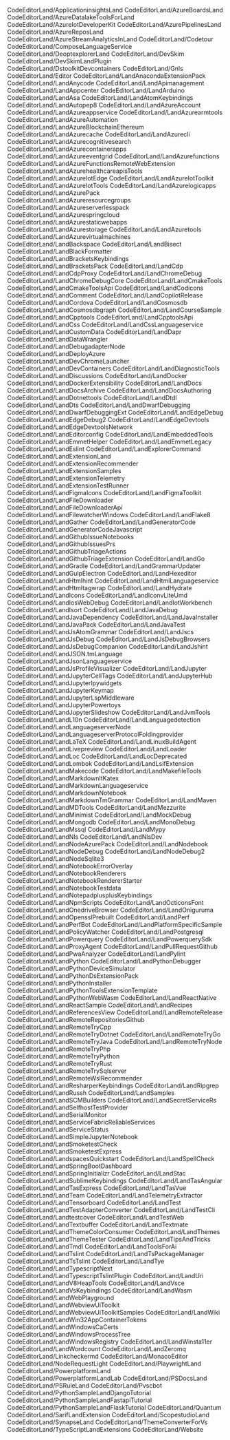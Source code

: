 CodeEditorLand/ApplicationinsightsLand 
CodeEditorLand/AzureBoardsLand
CodeEditorLand/AzureDatalakeToolsForLand 
CodeEditorLand/AzureIotDeveloperKit
CodeEditorLand/AzurePipelinesLand 
CodeEditorLand/AzureReposLand
CodeEditorLand/AzureStreamAnalyticsInLand 
CodeEditorLand/Codetour
CodeEditorLand/ComposeLanguageService 
CodeEditorLand/DeoptexplorerLand
CodeEditorLand/DevSkim 
CodeEditorLand/DevSkimLandPlugin
CodeEditorLand/DstoolkitDevcontainers 
CodeEditorLand/Gnls 
CodeEditorLand/Editor
CodeEditorLand/LandAnacondaExtensionPack 
CodeEditorLand/LandAnycode
CodeEditorLand/LandApimanagement 
CodeEditorLand/LandAppcenter
CodeEditorLand/LandArduino 
CodeEditorLand/LandAsa
CodeEditorLand/LandAtomKeybindings 
CodeEditorLand/LandAutopep8
CodeEditorLand/LandAzureAccount 
CodeEditorLand/LandAzureappservice
CodeEditorLand/LandAzurearmtools 
CodeEditorLand/LandAzureAutomation
CodeEditorLand/LandAzureBlockchainEthereum 
CodeEditorLand/LandAzurecache
CodeEditorLand/LandAzurecli 
CodeEditorLand/LandAzurecognitivesearch
CodeEditorLand/LandAzurecontainerapps 
CodeEditorLand/LandAzureeventgrid
CodeEditorLand/LandAzurefunctions
CodeEditorLand/LandAzureFunctionsRemoteWebExtension
CodeEditorLand/LandAzurehealthcareapisTools 
CodeEditorLand/LandAzureIotEdge
CodeEditorLand/LandAzureIotToolkit 
CodeEditorLand/LandAzureIotTools
CodeEditorLand/LandAzurelogicapps 
CodeEditorLand/LandAzurePack
CodeEditorLand/LandAzureresourcegroups 
CodeEditorLand/LandAzureserverlesspack
CodeEditorLand/LandAzurespringcloud 
CodeEditorLand/LandAzurestaticwebapps
CodeEditorLand/LandAzurestorage 
CodeEditorLand/LandAzuretools
CodeEditorLand/LandAzurevirtualmachines 
CodeEditorLand/LandBackspace
CodeEditorLand/LandBisect 
CodeEditorLand/LandBlackFormatter
CodeEditorLand/LandBracketsKeybindings 
CodeEditorLand/LandBracketsPack
CodeEditorLand/LandCdp 
CodeEditorLand/LandCdpProxy
CodeEditorLand/LandChromeDebug 
CodeEditorLand/LandChromeDebugCore
CodeEditorLand/LandCmakeTools 
CodeEditorLand/LandCmakeToolsApi
CodeEditorLand/LandCodicons 
CodeEditorLand/LandComment
CodeEditorLand/LandCopilotRelease 
CodeEditorLand/LandCordova
CodeEditorLand/LandCosmosdb 
CodeEditorLand/LandCosmosdbgraph
CodeEditorLand/LandCourseSample 
CodeEditorLand/LandCpptools
CodeEditorLand/LandCpptoolsApi 
CodeEditorLand/LandCss
CodeEditorLand/LandCssLanguageservice 
CodeEditorLand/LandCustomData
CodeEditorLand/LandDapr 
CodeEditorLand/LandDataWrangler
CodeEditorLand/LandDebugadapterNode 
CodeEditorLand/LandDeployAzure
CodeEditorLand/LandDevChromeLauncher 
CodeEditorLand/LandDevContainers
CodeEditorLand/LandDiagnosticTools 
CodeEditorLand/LandDiscussions
CodeEditorLand/LandDocker 
CodeEditorLand/LandDockerExtensibility
CodeEditorLand/LandDocs 
CodeEditorLand/LandDocsArchive
CodeEditorLand/LandDocsAuthoring 
CodeEditorLand/LandDotnettools
CodeEditorLand/LandDtdl 
CodeEditorLand/LandDts 
CodeEditorLand/LandDwarfDebugging
CodeEditorLand/LandDwarfDebuggingExt 
CodeEditorLand/LandEdgeDebug
CodeEditorLand/LandEdgeDebug2 
CodeEditorLand/LandEdgeDevtools
CodeEditorLand/LandEdgeDevtoolsNetwork 
CodeEditorLand/LandEditorconfig
CodeEditorLand/LandEmbeddedTools 
CodeEditorLand/LandEmmetHelper
CodeEditorLand/LandEmmetLegacy 
CodeEditorLand/LandEslint
CodeEditorLand/LandExplorerCommand 
CodeEditorLand/LandExtensionLand
CodeEditorLand/LandExtensionRecommender 
CodeEditorLand/LandExtensionSamples
CodeEditorLand/LandExtensionTelemetry 
CodeEditorLand/LandExtensionTestRunner
CodeEditorLand/LandFigmaIcons 
CodeEditorLand/LandFigmaToolkit
CodeEditorLand/LandFileDownloader 
CodeEditorLand/LandFileDownloaderApi
CodeEditorLand/LandFilewatcherWindows 
CodeEditorLand/LandFlake8
CodeEditorLand/LandGather 
CodeEditorLand/LandGeneratorCode
CodeEditorLand/LandGeneratorCodeJavascript
CodeEditorLand/LandGithubIssueNotebooks 
CodeEditorLand/LandGithubIssuesPrs
CodeEditorLand/LandGithubTriageActions 
CodeEditorLand/LandGithubTriageExtension
CodeEditorLand/LandGo 
CodeEditorLand/LandGradle
CodeEditorLand/LandGrammarUpdater 
CodeEditorLand/LandGulpElectron
CodeEditorLand/LandHexeditor 
CodeEditorLand/LandHtmlhint
CodeEditorLand/LandHtmlLanguageservice 
CodeEditorLand/LandHtmltagwrap
CodeEditorLand/LandHydrate 
CodeEditorLand/LandIcons
CodeEditorLand/LandIconvLiteUmd 
CodeEditorLand/LandIosWebDebug
CodeEditorLand/LandIotWorkbench 
CodeEditorLand/LandIsort
CodeEditorLand/LandJavaDebug 
CodeEditorLand/LandJavaDependency
CodeEditorLand/LandJavaInstaller 
CodeEditorLand/LandJavaPack
CodeEditorLand/LandJavaTest 
CodeEditorLand/LandJsAtomGrammar
CodeEditorLand/LandJscs 
CodeEditorLand/LandJsDebug
CodeEditorLand/LandJsDebugBrowsers 
CodeEditorLand/LandJsDebugCompanion
CodeEditorLand/LandJshint 
CodeEditorLand/LandJSON.tmLanguage
CodeEditorLand/LandJsonLanguageservice 
CodeEditorLand/LandJsProfileVisualizer
CodeEditorLand/LandJupyter 
CodeEditorLand/LandJupyterCellTags
CodeEditorLand/LandJupyterHub 
CodeEditorLand/LandJupyterIpywidgets
CodeEditorLand/LandJupyterKeymap 
CodeEditorLand/LandJupyterLspMiddleware
CodeEditorLand/LandJupyterPowertoys 
CodeEditorLand/LandJupyterSlideshow
CodeEditorLand/LandJvmTools 
CodeEditorLand/LandL10n
CodeEditorLand/LandLanguagedetection 
CodeEditorLand/LandLanguageserverNode
CodeEditorLand/LandLanguageserverProtocolFoldingprovider
CodeEditorLand/LandLaTeX 
CodeEditorLand/LandLinuxBuildAgent
CodeEditorLand/LandLivepreview 
CodeEditorLand/LandLoader 
CodeEditorLand/LandLoc
CodeEditorLand/LandLocDeprecated 
CodeEditorLand/LandLombok
CodeEditorLand/LandLsifExtension 
CodeEditorLand/LandMakecode
CodeEditorLand/LandMakefileTools 
CodeEditorLand/LandMarkdownItKatex
CodeEditorLand/LandMarkdownLanguageservice 
CodeEditorLand/LandMarkdownNotebook
CodeEditorLand/LandMarkdownTmGrammar 
CodeEditorLand/LandMaven
CodeEditorLand/LandMDTools 
CodeEditorLand/LandMezzurite
CodeEditorLand/LandMinimist 
CodeEditorLand/LandMockDebug
CodeEditorLand/LandMongodb 
CodeEditorLand/LandMonoDebug 
CodeEditorLand/LandMssql
CodeEditorLand/LandMypy 
CodeEditorLand/LandNls 
CodeEditorLand/LandNlsDev
CodeEditorLand/LandNodeAzurePack 
CodeEditorLand/LandNodebook
CodeEditorLand/LandNodeDebug 
CodeEditorLand/LandNodeDebug2
CodeEditorLand/LandNodeSqlite3 
CodeEditorLand/LandNotebookErrorOverlay
CodeEditorLand/LandNotebookRenderers 
CodeEditorLand/LandNotebookRendererStarter
CodeEditorLand/LandNotebookTestdata
CodeEditorLand/LandNotepadplusplusKeybindings 
CodeEditorLand/LandNpmScripts
CodeEditorLand/LandOcticonsFont 
CodeEditorLand/LandOnedriveBrowser
CodeEditorLand/LandOniguruma 
CodeEditorLand/LandOpensslPrebuilt
CodeEditorLand/LandPerf 
CodeEditorLand/LandPerfBot
CodeEditorLand/LandPlatformSpecificSample 
CodeEditorLand/LandPolicyWatcher
CodeEditorLand/LandPostgresql 
CodeEditorLand/LandPowerquery
CodeEditorLand/LandPowerquerySdk 
CodeEditorLand/LandProxyAgent
CodeEditorLand/LandPullRequestGithub 
CodeEditorLand/LandPwaAnalyzer
CodeEditorLand/LandPylint 
CodeEditorLand/LandPython
CodeEditorLand/LandPythonDebugger 
CodeEditorLand/LandPythonDeviceSimulator
CodeEditorLand/LandPythonDsExtensionPack 
CodeEditorLand/LandPythonInstaller
CodeEditorLand/LandPythonToolsExtensionTemplate 
CodeEditorLand/LandPythonWebWasm
CodeEditorLand/LandReactNative 
CodeEditorLand/LandReactSample
CodeEditorLand/LandRecipes 
CodeEditorLand/LandReferencesView
CodeEditorLand/LandRemoteRelease 
CodeEditorLand/LandRemoteRepositoriesGithub
CodeEditorLand/LandRemoteTryCpp 
CodeEditorLand/LandRemoteTryDotnet
CodeEditorLand/LandRemoteTryGo 
CodeEditorLand/LandRemoteTryJava
CodeEditorLand/LandRemoteTryNode 
CodeEditorLand/LandRemoteTryPhp
CodeEditorLand/LandRemoteTryPython 
CodeEditorLand/LandRemoteTryRust
CodeEditorLand/LandRemoteTrySqlserver 
CodeEditorLand/LandRemoteWslRecommender
CodeEditorLand/LandResharperKeybindings 
CodeEditorLand/LandRipgrep
CodeEditorLand/LandRussh 
CodeEditorLand/LandSamples
CodeEditorLand/LandSCMBuilders 
CodeEditorLand/LandSecretServiceRs
CodeEditorLand/LandSelfhostTestProvider 
CodeEditorLand/LandSerialMonitor
CodeEditorLand/LandServiceFabricReliableServices
CodeEditorLand/LandServiceStatus 
CodeEditorLand/LandSimpleJupyterNotebook
CodeEditorLand/LandSmoketestCheck 
CodeEditorLand/LandSmoketestExpress
CodeEditorLand/LandspacesQuickstart 
CodeEditorLand/LandSpellCheck
CodeEditorLand/LandSpringBootDashboard 
CodeEditorLand/LandSpringInitializr
CodeEditorLand/LandStac 
CodeEditorLand/LandSublimeKeybindings
CodeEditorLand/LandTasAngular 
CodeEditorLand/LandTasExpress
CodeEditorLand/LandTasVue 
CodeEditorLand/LandTeam
CodeEditorLand/LandTelemetryExtractor 
CodeEditorLand/LandTensorboard
CodeEditorLand/LandTest 
CodeEditorLand/LandTestAdapterConverter
CodeEditorLand/LandTestCli 
CodeEditorLand/Landtestcover
CodeEditorLand/LandTestWeb 
CodeEditorLand/LandTextbuffer
CodeEditorLand/LandTextmate 
CodeEditorLand/LandThemeColorConsumer
CodeEditorLand/LandThemes 
CodeEditorLand/LandThemeTester
CodeEditorLand/LandTipsAndTricks 
CodeEditorLand/LandTmdl
CodeEditorLand/LandToolsForAi 
CodeEditorLand/LandTslint
CodeEditorLand/LandTsPackageManager 
CodeEditorLand/LandTsTslint
CodeEditorLand/LandTye 
CodeEditorLand/LandTypescriptNext
CodeEditorLand/LandTypescriptTslintPlugin 
CodeEditorLand/LandUri
CodeEditorLand/LandV8HeapTools 
CodeEditorLand/LandVsce
CodeEditorLand/LandVsKeybindings 
CodeEditorLand/LandWasm
CodeEditorLand/LandWebPlayground 
CodeEditorLand/LandWebviewUiToolkit
CodeEditorLand/LandWebviewUiToolkitSamples 
CodeEditorLand/LandWiki
CodeEditorLand/LandWin32AppContainerTokens 
CodeEditorLand/LandWindowsCaCerts
CodeEditorLand/LandWindowsProcessTree 
CodeEditorLand/LandWindowsRegistry
CodeEditorLand/LandWinsta11er 
CodeEditorLand/LandWordcount
CodeEditorLand/LandZeromq 
CodeEditorLand/Linkcheckermd
CodeEditorLand/MonacoEditor 
CodeEditorLand/NodeRequestLight
CodeEditorLand/PlaywrightLand 
CodeEditorLand/PowerplatformLand
CodeEditorLand/PowerplatformLandLab 
CodeEditorLand/PSDocsLand
CodeEditorLand/PSRuleLand 
CodeEditorLand/Pvscbot
CodeEditorLand/PythonSampleLandDjangoTutorial
CodeEditorLand/PythonSampleLandFastapiTutorial
CodeEditorLand/PythonSampleLandFlaskTutorial 
CodeEditorLand/Quantum
CodeEditorLand/SarifLandExtension 
CodeEditorLand/ScopestudioLand
CodeEditorLand/SynapseLand 
CodeEditorLand/ThemeConverterForVs
CodeEditorLand/TypeScriptLandExtensions 
CodeEditorLand/Website
